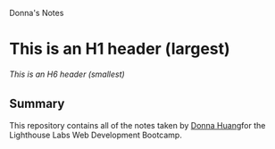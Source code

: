 Donna's Notes
# This is an H1 header (largest)
###### This is an H6 header (smallest)

## Summary 

This repository contains all of the notes taken by [Donna Huang](https://github.com/Donnadonnana/lighthouse-web-notes)for the Lighthouse Labs Web Development Bootcamp.
